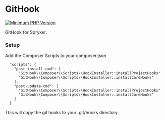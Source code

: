 # GitHook
[![Minimum PHP Version](http://img.shields.io/badge/php-%3E%3D%205.4-8892BF.svg)](https://php.net/)

GitHook for Spryker.

### Setup
Add the Composer Scripts to your composer.json

```
  "scripts": {
    "post-install-cmd": [
      "GitHook\\Composer\\Scripts\\HookInstaller::installProjectHooks"
      "GitHook\\Composer\\Scripts\\HookInstaller::installCoreHooks"
    ],
    "post-update-cmd": [
      "GitHook\\Composer\\Scripts\\HookInstaller::installProjectHooks"
      "GitHook\\Composer\\Scripts\\HookInstaller::installCoreHooks"
    ]
  }
```

This will copy the git hooks to your .git/hooks directory.
